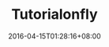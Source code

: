 ---
lastmod: 2016-04-15
date: 2016-04-15T01:28:16+08:00
description: "Tutorialonfly.com provide free tutorials in gitbook version online and pdf,epub,mobi etc for offline read, it's a great website built on hugo, thanks spf13 who created hugo"
license: ""
licenseLink: ""
sitelink: https://tutorialonfly.com/
draft: true
tags:
- tutorials
- free
- ebook download
- fast
image: tutorialonfly.jpg
title: Tutorialonfly
notes: Set this to draft true on 2017-03-12 after it came up as a broken link in linkchecker. - rdwatters.
---